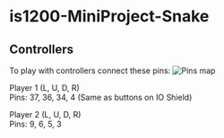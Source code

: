 # is1200-MiniProject-Snake

## Controllers 
To play with controllers connect these pins:
![Pins map](https://github.com/Kalle-Elmdahl/MiniProject/blob/main/Pins%20for%20controllers.png?raw=true)

Player 1 (L, U, D, R)  
Pins: 37, 36, 34, 4 (Same as buttons on IO Shield)

Player 2 (L, U, D, R)  
Pins: 9, 6, 5, 3